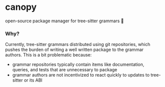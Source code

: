 # canopy

open-source package manager for tree-sitter grammars 🌳

### Why?

Currently, tree-sitter grammars distributed using git repositories, which
pushes the burden of writing a well written package to the grammar authors.
This is a bit problematic because:

- grammar repositories typically contain items like documentation, queries,
  and tests that are unnecessary to package
- grammar authors are not incentivized to react quickly to updates to
  tree-sitter or its ABI
